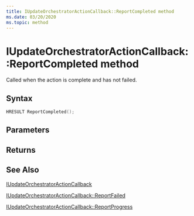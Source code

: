 ```yaml
---
title: IUpdateOrchestratorActionCallback::ReportCompleted method
ms.date: 03/20/2020
ms.topic: method
---
```


# IUpdateOrchestratorActionCallback::ReportCompleted method
Called when the action is complete and has not failed.

## Syntax
```cpp
HRESULT ReportCompleted();
```

## Parameters


## Returns

## See Also

[IUpdateOrchestratorActionCallback](iupdateorchestratoractioncallback.md)

[IUpdateOrchestratorActionCallback::ReportFailed](iupdateorchestratoractioncallback-reportfailed.md)

[IUpdateOrchestratorActionCallback::ReportProgress](iupdateorchestratoractioncallback-reportprogress.md)